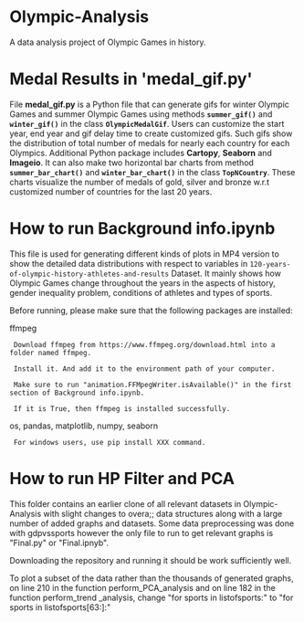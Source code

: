 # Olympic-Analysis
A data analysis project of Olympic Games in history.

# Medal Results in 'medal_gif.py'
File **medal_gif.py** is a Python file that can generate gifs for winter Olympic Games and summer Olympic Games using methods **`summer_gif()`** and **`winter_gif()`** in the class **`OlympicMedalGif`**. Users can customize the start year, end year and gif delay time to create customized gifs. Such gifs show the distribution of total number of medals for nearly each country for each Olympics. Additional Python package includes **Cartopy**, **Seaborn** and **Imageio**. It can also make two horizontal bar charts from method **`summer_bar_chart()`** and **`winter_bar_chart()`** in the class **`TopNCountry`**. These charts visualize the number of medals of gold, silver and bronze w.r.t customized number of countries for the last 20 years. 

# How to run Background info.ipynb
This file is used for generating different kinds of plots in MP4 version to show the detailed data distributions with respect to variables in `120-years-of-olympic-history-athletes-and-results` Dataset. It mainly shows how Olympic Games change throughout the years in the aspects of history, gender inequality problem, conditions of athletes and types of sports.

Before running, please make sure that the following packages are installed:

  ffmpeg

     Download ffmpeg from https://www.ffmpeg.org/download.html into a folder named ffmpeg. 
     
     Install it. And add it to the environment path of your computer.
     
     Make sure to run "animation.FFMpegWriter.isAvailable()" in the first section of Background info.ipynb.
     
     If it is True, then ffmpeg is installed successfully.
  
  os, pandas, matplotlib, numpy, seaborn

     For windows users, use pip install XXX command.
 
 
# How to run HP Filter and PCA
This folder contains an earlier clone of all relevant datasets in Olympic-Analysis with slight changes to overa;; data structures along with a large number of added graphs and datasets.
Some data preprocessing was done with gdpvssports however the only file to run to get relevant graphs is "Final.py" or "Final.ipnyb".

Downloading the repository and running it should be work sufficiently well.

To plot a subset of the data rather than the thousands of generated graphs, on line 210 in the function perform_PCA_analysis and on line 182 in the function perform_trend _analysis, change "for sports in listofsports:"  to "for sports in listofsports[63:]:"
